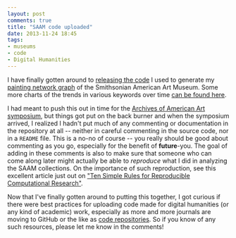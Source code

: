 ```yaml
---
layout: post
comments: true
title: "SAAM code uploaded"
date: 2013-11-24 18:45
tags: 
- museums
- code
- Digital Humanities
---
```


I have finally gotten around to [releasing the code](https://github.com/mdlincoln/saam) I used to generate my [painting network graph](/2013/11/12/networks-of-the-smithsonian-american-art-museum.html) of the Smithsonian American Art Museum. Some more charts of the trends in various keywords over time [can be found here](https://docs.google.com/spreadsheet/ccc?key=0AsjvWNf_U5QbdF9fbVBUM1FIMXVlMU5WVTlEX2pqckE&usp=sharing).

I had meant to push this out in time for the [Archives of American Art symposium](/2013/11/15/american-art-history-and-digital-scholarship.html), but things got put on the back burner and when the symposium arrived, I realized I hadn't put much of any commenting or documentation in the repository at all -- neither in careful commenting in the source code, nor in a `README` file.
This is a no-no of course -- you really should be good about commenting as you go, especially for the benefit of **future**-you.
The goal of adding in these comments is also to make sure that someone who can come along later might actually be able to *reproduce* what I did in analyzing the SAAM collections.
On the importance of such reproduction, see this excellent article just out on ["Ten Simple Rules for Reproducible Computational Research"](http://dx.doi.org/10.1371/journal.pcbi.1003285).

Now that I've finally gotten around to putting this together, I got curious if there were best practices for uploading code made for digital humanities (or any kind of academic) work, especially as more and more journals are moving to GitHub or the like as [code repositories](http://caseybergman.wordpress.com/2012/11/08/on-the-preservation-of-published-bioinformatics-code-on-github/).
So if you know of any such resources, please let me know in the comments!


